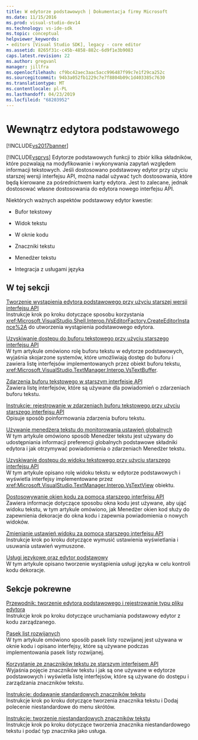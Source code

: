 ```yaml
---
title: W edytorze podstawowych | Dokumentacja firmy Microsoft
ms.date: 11/15/2016
ms.prod: visual-studio-dev14
ms.technology: vs-ide-sdk
ms.topic: conceptual
helpviewer_keywords:
- editors [Visual Studio SDK], legacy - core editor
ms.assetid: 8265f31c-c45b-4858-882c-6d9f1e3b9083
caps.latest.revision: 22
ms.author: gregvanl
manager: jillfra
ms.openlocfilehash: cf9bc42aec3aac5acc996487f99c7e1f29ca252c
ms.sourcegitcommit: 94b3a052fb1229c7e7f8804b09c1d403385c7630
ms.translationtype: MT
ms.contentlocale: pl-PL
ms.lasthandoff: 04/23/2019
ms.locfileid: "68203952"
---
```

# <a name="inside-the-core-editor"></a>Wewnątrz edytora podstawowego
[!INCLUDE[vs2017banner](../includes/vs2017banner.md)]

[!INCLUDE[vsprvs](../includes/vsprvs-md.md)] Edytorze podstawowych funkcji to zbiór kilka składników, które pozwalają na modyfikowanie i wykonywania zapytań względem informacji tekstowych. Jeśli dostosowano podstawowy edytor przy użyciu starszej wersji interfejsu API, można nadal używać tych dostosowania, które będą kierowane za pośrednictwem karty edytora. Jest to zalecane, jednak dostosować własne dostosowania do edytora nowego interfejsu API.  
  
 Niektórych ważnych aspektów podstawowy edytor kwestie:  
  
- Bufor tekstowy  
  
- Widok tekstu  
  
- W oknie kodu  
  
- Znaczniki tekstu  
  
- Menedżer tekstu  
  
- Integracja z usługami języka  
  
## <a name="in-this-section"></a>W tej sekcji  
 [Tworzenie wystąpienia edytora podstawowego przy użyciu starszej wersji interfejsu API](../extensibility/instantiating-the-core-editor-by-using-the-legacy-api.md)  
 Instrukcje krok po kroku dotyczące sposobu korzystania <xref:Microsoft.VisualStudio.Shell.Interop.IVsEditorFactory.CreateEditorInstance%2A> do utworzenia wystąpienia podstawowego edytora.  
  
 [Uzyskiwanie dostępu do buforu tekstowego przy użyciu starszego interfejsu API](../extensibility/accessing-the-text-buffer-by-using-the-legacy-api.md)  
 W tym artykule omówiono rolę buforu tekstu w edytorze podstawowych, wyjaśnia skojarzone systemów, które umożliwiają dostęp do buforu i zawiera listę interfejsów implementowanych przez obiekt buforu tekstu, <xref:Microsoft.VisualStudio.TextManager.Interop.VsTextBuffer>.  
  
 [Zdarzenia buforu tekstowego w starszym interfejsie API](../extensibility/text-buffer-events-in-the-legacy-api.md)  
 Zawiera listę interfejsów, które są używane dla powiadomień o zdarzeniach buforu tekstu.  
  
 [Instrukcje: rejestrowanie w zdarzeniach buforu tekstowego przy użyciu starszego interfejsu API](../extensibility/how-to-register-for-text-buffer-events-with-the-legacy-api.md)  
 Opisuje sposób poinformowania zdarzenia buforu tekstu.  
  
 [Używanie menedżera tekstu do monitorowania ustawień globalnych](../extensibility/using-the-text-manager-to-monitor-global-settings.md)  
 W tym artykule omówiono sposób Menedżer tekstu jest używany do udostępniania informacji preferencji globalnych podstawowe składniki edytora i jak otrzymywać powiadomienia o zdarzeniach Menedżer tekstu.  
  
 [Uzyskiwanie dostępu do widoku tekstowego przy użyciu starszego interfejsu API](../extensibility/accessing-thetext-view-by-using-the-legacy-api.md)  
 W tym artykule opisano rolę widoku tekstu w edytorze podstawowych i wyświetla interfejsy implementowane przez <xref:Microsoft.VisualStudio.TextManager.Interop.VsTextView> obiektu.  
  
 [Dostosowywanie okien kodu za pomocą starszego interfejsu API](../extensibility/customizing-code-windows-by-using-the-legacy-api.md)  
 Zawiera informacje dotyczące sposobu okna kodu jest używane, aby ująć widoku tekstu, w tym artykule omówiono, jak Menedżer okien kod służy do zapewnienia dekoracje do okna kodu i zapewnia powiadomienia o nowych widoków.  
  
 [Zmienianie ustawień widoku za pomocą starszego interfejsu API](../extensibility/changing-view-settings-by-using-the-legacy-api.md)  
 Instrukcje krok po kroku dotyczące wymusić ustawienia wyświetlania i usuwania ustawień wymuszone.  
  
 [Usługi językowe oraz edytor podstawowy](../extensibility/language-services-and-the-core-editor.md)  
 W tym artykule opisano tworzenie wystąpienia usługi języka w celu kontroli kodu dekoracje.  
  
## <a name="related-sections"></a>Sekcje pokrewne  
 [Przewodnik: tworzenie edytora podstawowego i rejestrowanie typu pliku edytora](../extensibility/walkthrough-creating-a-core-editor-and-registering-an-editor-file-type.md)  
 Instrukcje krok po kroku dotyczące uruchamiania podstawowy edytor z kodu zarządzanego.  
  
 [Pasek list rozwijanych](../extensibility/drop-down-bar.md)  
 W tym artykule omówiono sposób pasek listy rozwijanej jest używana w oknie kodu i opisano interfejsy, które są używane podczas implementowania pasek listy rozwijanej.  
  
 [Korzystanie ze znaczników tekstu ze starszym interfejsem API](../extensibility/using-text-markers-with-the-legacy-api.md)  
 Wyjaśnia pojęcie znaczników tekstu i jak są one używane w edytorze podstawowych i wyświetla listę interfejsów, które są używane do dostępu i zarządzania znaczników tekstu.  
  
 [Instrukcje: dodawanie standardowych znaczników tekstu](../extensibility/how-to-add-standard-text-markers.md)  
 Instrukcje krok po kroku dotyczące tworzenia znacznika tekstu i Dodaj polecenie niestandardowe do menu skrótów.  
  
 [Instrukcje: tworzenie niestandardowych znaczników tekstu](../extensibility/how-to-create-custom-text-markers.md)  
 Instrukcje krok po kroku dotyczące tworzenia znacznika niestandardowego tekstu i podać typ znacznika jako usługa.

